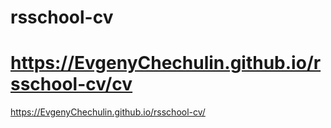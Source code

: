 # rsschool-cv

# https://EvgenyChechulin.github.io/rsschool-cv/cv

https://EvgenyChechulin.github.io/rsschool-cv/
